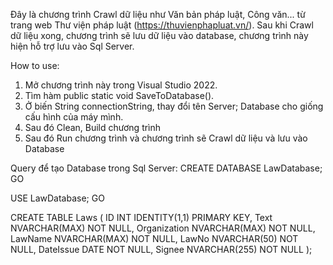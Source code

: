 Đây là chương trình Crawl dữ liệu như Văn bản pháp luật, Công văn... từ trang web Thư viện pháp luật (https://thuvienphapluat.vn/).
Sau khi Crawl dữ liệu xong, chương trình sẽ lưu dữ liệu vào database, chương trình này hiện hỗ trợ lưu vào Sql Server.

How to use:
1. Mở chương trình này trong Visual Studio 2022.
1. Tìm hàm public static void SaveToDatabase().
2. Ở biến String connectionString, thay đổi tên Server; Database cho giống cấu hình của máy mình.
3. Sau đó Clean, Build chương trình
4. Sau đó Run chương trình và chương trình sẽ Crawl dữ liệu và lưu vào Database

Query để tạo Database trong Sql Server:
CREATE DATABASE LawDatabase;
GO

USE LawDatabase;
GO

CREATE TABLE Laws (
    ID INT IDENTITY(1,1) PRIMARY KEY,
    Text NVARCHAR(MAX) NOT NULL,
    Organization NVARCHAR(MAX) NOT NULL,
    LawName NVARCHAR(MAX) NOT NULL,
    LawNo NVARCHAR(50) NOT NULL,
    DateIssue DATE NOT NULL,
    Signee NVARCHAR(255) NOT NULL
);
